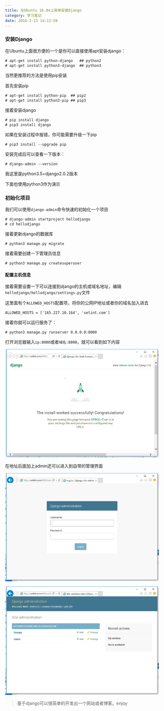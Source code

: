 ```yaml
---
title: 在Ubuntu 16.04上简单安装Django
category: 学习笔记
date: 2018-2-13 14:12:58
---
```


### 安装Django

在Ubuntu上面很方便的一个是你可以直接使用apt安装django：

```
# apt-get install python-django   ## python2
# apt-get install python3-django  ## python3
```

当然更推荐的方法是使用pip安装

首先安装pip

```
# apt-get install python-pip  ## pip2
# apt-get install python3-pip ## pip3
```

接着安装django

```
# pip install django
# pip3 install django
```

如果在安装过程中报错，你可能需要升级一下pip

```
# pip3 install --upgrade pip
```

安装完成后可以查看一下版本：

```
# django-admin --version
```

我这里是python3.5+django2.0.2版本

下面也使用python3作为演示

### 初始化项目

我们可以使用`django-admin`命令快速的初始化一个项目

```
# django-admin startproject hellodjango
# cd hellodjango
```

接着更新django的数据库

```
# python3 manage.py migrate
```

接着需要创建一下管理员信息

```
# python3 manage.py createsuperuser
```

#### 配置主机信息


接着需要设置一下可以连接到django的主机或域名地址，编辑`hellodjango/hellodjango/settings.py`文件

这里面有个`ALLOWED_HOSTS`配置项，将你的公网IP地址或者你的域名加入进去

```
ALLOWED_HOSTS = ['165.227.10.164', 'setint.com']
```


接着你就可以运行服务了：

```
# python3 manage.py runserver 0.0.0.0:8000
```

打开浏览器输入`ip:8000`或者`域名:8000`，就可以看到如下内容


![](/pics/2018/02/1301.png)

在地址后面加上admin还可以进入到自带的管理界面

![](/pics/2018/02/1302.png)

![](/pics/2018/02/1303.png)


> 基于django可以很简单的开发出一个网站或者博客。enjoy
